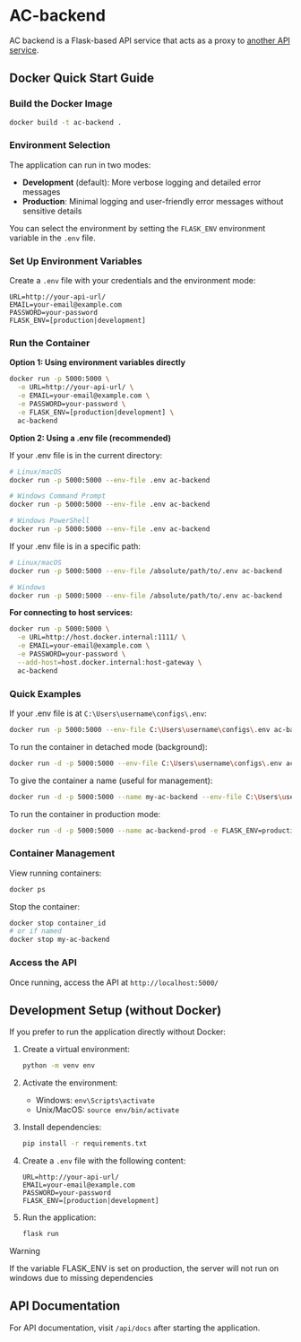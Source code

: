 # AC-backend

AC backend is a Flask-based API service that acts as a proxy to [another API service](https://github.com/noceg43/aConnect).

## Docker Quick Start Guide

### Build the Docker Image
```bash
docker build -t ac-backend .
```

### Environment Selection

The application can run in two modes:
- **Development** (default): More verbose logging and detailed error messages
- **Production**: Minimal logging and user-friendly error messages without sensitive details

You can select the environment by setting the `FLASK_ENV` environment variable in the `.env` file.

### Set Up Environment Variables
Create a `.env` file with your credentials and the environment mode:
```
URL=http://your-api-url/
EMAIL=your-email@example.com
PASSWORD=your-password
FLASK_ENV=[production|development]
```

### Run the Container


**Option 1: Using environment variables directly**
```bash
docker run -p 5000:5000 \
  -e URL=http://your-api-url/ \
  -e EMAIL=your-email@example.com \
  -e PASSWORD=your-password \
  -e FLASK_ENV=[production|development] \
  ac-backend
```

**Option 2: Using a .env file (recommended)**

If your .env file is in the current directory:
```bash
# Linux/macOS
docker run -p 5000:5000 --env-file .env ac-backend

# Windows Command Prompt
docker run -p 5000:5000 --env-file .env ac-backend

# Windows PowerShell
docker run -p 5000:5000 --env-file .env ac-backend
```

If your .env file is in a specific path:
```bash
# Linux/macOS
docker run -p 5000:5000 --env-file /absolute/path/to/.env ac-backend

# Windows
docker run -p 5000:5000 --env-file /absolute/path/to/.env ac-backend
```

**For connecting to host services:**
```bash
docker run -p 5000:5000 \
  -e URL=http://host.docker.internal:1111/ \
  -e EMAIL=your-email@example.com \
  -e PASSWORD=your-password \
  --add-host=host.docker.internal:host-gateway \
  ac-backend
```

### Quick Examples

If your .env file is at `C:\Users\username\configs\.env`:
```bash
docker run -p 5000:5000 --env-file C:\Users\username\configs\.env ac-backend
```

To run the container in detached mode (background):
```bash
docker run -d -p 5000:5000 --env-file C:\Users\username\configs\.env ac-backend
```

To give the container a name (useful for management):
```bash
docker run -d -p 5000:5000 --name my-ac-backend --env-file C:\Users\username\configs\.env ac-backend
```

To run the container in production mode:
```bash
docker run -d -p 5000:5000 --name ac-backend-prod -e FLASK_ENV=production ---env-file C:\Users\username\configs\.env ac-backend
```

### Container Management

View running containers:
```bash
docker ps
```

Stop the container:
```bash
docker stop container_id
# or if named
docker stop my-ac-backend
```

### Access the API
Once running, access the API at `http://localhost:5000/`

## Development Setup (without Docker)

If you prefer to run the application directly without Docker:

1. Create a virtual environment:
   ```bash
   python -m venv env
   ```

2. Activate the environment:
   - Windows: `env\Scripts\activate`
   - Unix/MacOS: `source env/bin/activate`

3. Install dependencies:
   ```bash
   pip install -r requirements.txt
   ```

4. Create a `.env` file with the following content:
   ```
   URL=http://your-api-url/
   EMAIL=your-email@example.com
   PASSWORD=your-password
   FLASK_ENV=[production|development]
   ```


5. Run the application:
   ```bash
   flask run
   ```

   
> [!WARNING]  
> If the variable FLASK_ENV is set on production, the server will not run on windows due to missing dependencies

## API Documentation

For API documentation, visit `/api/docs` after starting the application.
